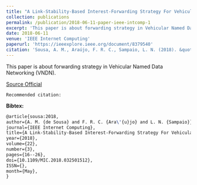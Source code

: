 ```yaml
---
title: "A Link-Stability-Based Interest-Forwarding Strategy For Vehicular Named Data Networks"
collection: publications
permalink: /publication/2018-06-11-paper-ieee-intcomp-1
excerpt: 'This paper is about forwarding strategy in Vehicular Named Data Networking (VNDN).'
date: 2018-06-11
venue: 'IEEE Internet Computing'
paperurl: 'https://ieeexplore.ieee.org/document/8379540'
citation: 'Sousa, A. M., Araújo, F. R. C., Sampaio, L. N. (2018). &quot;A Link-Stability-Based Interest-Forwarding Strategy For Vehicular Named Data Networks.&quot; <i>In IEEE Internet Computing</i>. (pp. 16--26). IEEE.'
---
```

This paper is about forwarding strategy in Vehicular Named Data Networking (VNDN).

[Source Official](https://doi.org/10.1109/MIC.2018.032501512)

`Recommended citation:`

**Bibtex:**

```tex
@article{sousa:2018, 
author={A. M. {de Sousa} and F. R. C. {Ara\'{u}jo} and L. N. {Sampaio}}, 
journal={IEEE Internet Computing}, 
title={A Link-Stability-Based Interest-Forwarding Strategy For Vehicular Named Data Networks}, 
year={2018}, 
volume={22}, 
number={3}, 
pages={16--26}, 
doi={10.1109/MIC.2018.032501512}, 
ISSN={}, 
month={May},
}
```
